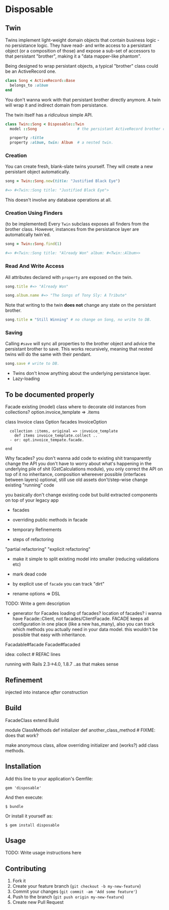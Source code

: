 # Disposable



## Twin

Twins implement light-weight domain objects that contain business logic - no persistance logic. They have read- and write access to a persistant object (or a composition of those) and expose a sub-set of accessors to that persistant "brother", making it a "data mapper-like phantom".

Being designed to wrap persistant objects, a typical "brother" class could be an ActiveRecord one.

```ruby
class Song < ActiveRecord::Base
  belongs_to :album
end
```

You don't wanna work with that persistant brother directly anymore. A twin will wrap it and indirect domain from persistance.

The twin itself has a _ridiculous_ simple API.

```ruby
class Twin::Song < Disposable::Twin
  model ::Song                  # the persistant ActiveRecord brother class

  property :title
  property :album, twin: Album  # a nested twin.
```


### Creation

You can create fresh, blank-slate twins yourself. They will create a new persistant object automatically.

```ruby
song = Twin::Song.new(title: "Justified Black Eye")

#=> #<Twin::Song title: "Justified Black Eye">
```

This doesn't involve any database operations at all.


### Creation Using Finders

(to be implemented)
Every `Twin` subclass exposes all finders from the brother class. However, instances from the persistance layer are automatically twin'ed.

```ruby
song = Twin::Song.find(1)

#=> #<Twin::Song title: "Already Won" album: #<Twin::Album>>
```


### Read And Write Access

All attributes declared with `property` are exposed on the twin.

```ruby
song.title #=> "Already Won"

song.album.name #=> "The Songs of Tony Sly: A Tribute"
```

Note that writing to the twin **does not** change any state on the persistant brother.

```ruby
song.title = "Still Winning" # no change on Song, no write to DB.
```


### Saving

Calling `#save` will sync all properties to the brother object and advice the persistant brother to save. This works recursively, meaning that nested twins will do the same with their pendant.

```ruby
song.save # write to DB.
```

* Twins don't know anything about the underlying persistance layer.
* Lazy-loading



## To be documented properly

Facade existing (model) class
where to decorate old instances from collections?
  option.invoice_template => .items



class Invoice
	class Option
	  facades InvoiceOption

	  collection :items, original => :invoice_template
	  	def items invoice_template.collect ..
	  - or: opt.invoice_tempate.facade.

	end


Why facades?
you don't wanna add code to existing shit
transparently change the API
you don't have to worry about what's happening in the underlying pile of shit (GstCalculations module), you only correct the API on top of it
no inheritance, composition whereever possible (interfaces between layers)
optional, still use old assets
don't/step-wise change existing "running" code

you basically don't change existing code but build extracted components on top of your legacy app

* facades
* overriding public methods in facade
* temporary Refinements

* steps of refactoring


"partial refactoring"
"explicit refactoring"


* make it simple to split existing model into smaller (reducing validations etc)
* mark dead code
* by explicit use of `facade` you can track "dirt"

* rename options => DSL

TODO: Write a gem description
* generator for Facades
loading of facades?
location of facades? i wanna have Facade::Client, not facades/ClientFacade.
FACADE keeps all configuration in one place (like a new has_many), also you can track which methods you actually need in your data model. this wouldn't be possible that easy with inheritance.

Facadable#facade
Facade#facaded


idea: collect # REFAC lines


running with Rails 2.3->4.0, 1.8.7 ..as that makes sense


## Refinement

injected into instance _after_ construction

## Build



FacadeClass
  extend Build

  module ClassMethods
    def initializer
    def another_class_method # FIXME: does that work?

make anonymous class, allow overriding initializer and (works?) add class methods.


## Installation

Add this line to your application's Gemfile:

    gem 'disposable'

And then execute:

    $ bundle

Or install it yourself as:

    $ gem install disposable

## Usage

TODO: Write usage instructions here

## Contributing

1. Fork it
2. Create your feature branch (`git checkout -b my-new-feature`)
3. Commit your changes (`git commit -am 'Add some feature'`)
4. Push to the branch (`git push origin my-new-feature`)
5. Create new Pull Request
